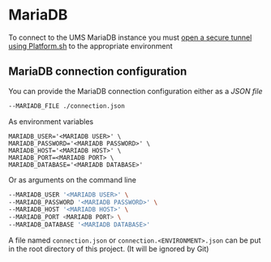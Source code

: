 # MariaDB

To connect to the UMS MariaDB instance you must [open a secure tunnel using Platform.sh](./logging-in-to-platformsh-and-opening-a-tunnel.md) to the appropriate environment

## MariaDB connection configuration

You can provide the MariaDB connection configuration either as a _JSON file_

```bash
--MARIADB_FILE ./connection.json
```

As environment variables

```dotenv
MARIADB_USER='<MARIADB USER>' \
MARIADB_PASSWORD='<MARIADB PASSWORD>' \
MARIADB_HOST='<MARIADB HOST>' \
MARIADB_PORT=<MARIADB PORT> \
MARIADB_DATABASE='<MARIADB DATABASE>'
```

Or as arguments on the command line

```bash
--MARIADB_USER '<MARIADB USER>' \
--MARIADB_PASSWORD '<MARIADB PASSWORD>' \
--MARIADB_HOST '<MARIADB HOST>' \
--MARIADB_PORT <MARIADB PORT> \
--MARIADB_DATABASE '<MARIADB DATABASE>'
```

A file named `connection.json` or `connection.<ENVIRONMENT>.json` can be put in the root directory of this project. (It will be ignored by Git)
